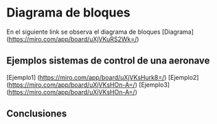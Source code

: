 # Diagrama de bloques
En el siguiente link se observa el diagrama de bloques
[Diagrama] (https://miro.com/app/board/uXjVKuRS2Wk=/)
## Ejemplos sistemas de control de una aeronave 
[Ejemplo1] (https://miro.com/app/board/uXjVKsHurk8=/)
[Ejemplo2] (https://miro.com/app/board/uXjVKsHOn-A=/)
[Ejemplo3] (https://miro.com/app/board/uXjVKsHOn-A=/)
## Conclusiones
